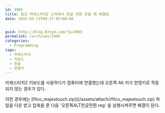 ```yaml
---
id: 3965
title: 필코 마제스터치2 닌자에서 한글 전환 안될 때 해결법
date: 2015-05-13T09:37:07+09:00


guid: http://blog.83rpm.com/?p=3965
permalink: /archives/3965
categories:
  - Programming
tags:
  - 마제스터치
  - 키보드
  - 한글
  - 한영키
---
```

마제스터치2 키보드를 사용하다가 컴퓨터에 연결했는데 오른쪽 Alt 키가 한영키로 작동되지 않는 경우가 있다.

이런 경우에는 [filco_majestouch.zip]((/assets/attach//filco_majestouch.zip) 파일을 다운 받고 압축을 푼 다음 '오른쪽ALT한글전환.reg' 을 실행시켜주면 해결이 된다.
